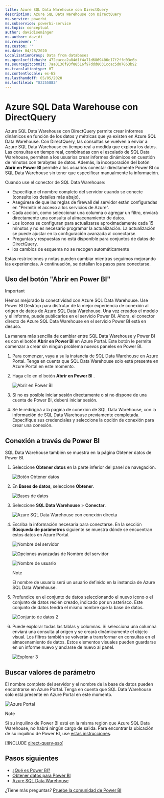 ```yaml
---
title: Azure SQL Data Warehouse con DirectQuery
description: Azure SQL Data Warehouse con DirectQuery
ms.service: powerbi
ms.subservice: powerbi-service
ms.topic: conceptual
author: davidiseminger
ms.author: davidi
ms.reviewer: ''
ms.custom: ''
ms.date: 04/28/2020
LocalizationGroup: Data from databases
ms.openlocfilehash: 472eacea2a84d1f4a71d6869406e17f2ffd03e6b
ms.sourcegitcommit: 7aa0136f93f88516f97ddd8031ccac5d07863b92
ms.translationtype: HT
ms.contentlocale: es-ES
ms.lasthandoff: 05/05/2020
ms.locfileid: "82255883"
---
```

# <a name="azure-sql-data-warehouse-with-directquery"></a>Azure SQL Data Warehouse con DirectQuery

Azure SQL Data Warehouse con DirectQuery permite crear informes dinámicos en función de los datos y métricas que ya existen en Azure SQL Data Warehouse. Con DirectQuery, las consultas se vuelven a enviar a Azure SQL Data Warehouse en tiempo real a medida que explora los datos. Las consultas en tiempo real, combinadas con el escalado de SQL Data Warehouse, permiten a los usuarios crear informes dinámicos en cuestión de minutos con terabytes de datos. Además, la incorporación del botón **Abrir en Power BI** permite a los usuarios conectar directamente Power BI co SQL Data Warehouse sin tener que especificar manualmente la información.

Cuando use el conector de SQL Data Warehouse:

* Especifique el nombre completo del servidor cuando se conecte (consulte los detalles más abajo).
* Asegúrese de que las reglas de firewall del servidor están configuradas en "Permitir el acceso a los servicios de Azure".
* Cada acción, como seleccionar una columna o agregar un filtro, enviará directamente una consulta al almacenamiento de datos.
* Los iconos se configuran para actualizarse aproximadamente cada 15 minutos y no es necesario programar la actualización.  La actualización se puede ajustar en la configuración avanzada al conectarse.
* Preguntas y respuestas no está disponible para conjuntos de datos de DirectQuery.
* los cambios de esquema no se recogen automáticamente

Estas restricciones y notas pueden cambiar mientras seguimos mejorando las experiencias. A continuación, se detallan los pasos para conectarse.

## <a name="using-the-open-in-power-bi-button"></a>Uso del botón "Abrir en Power BI"

> [!Important]
> Hemos mejorado la conectividad con Azure SQL Data Warehouse.  Use Power BI Desktop para disfrutar de la mejor experiencia de conexión al origen de datos de Azure SQL Data Warehouse.  Una vez creados el modelo y el informe, puede publicarlos en el servicio Power BI.  Ahora, el conector directo de Azure SQL Data Warehouse en el servicio Power BI está en desuso.

La manera más sencilla de cambiar entre SQL Data Warehouse y Power BI es con el botón **Abrir en Power BI** en Azure Portal. Este botón le permite comenzar a crear sin ningún problema nuevos paneles en Power BI.

1. Para comenzar, vaya a su la instancia de SQL Data Warehouse en Azure Portal. Tenga en cuenta que SQL Data Warehouse solo está presente en Azure Portal en este momento.

2. Haga clic en el botón **Abrir en Power BI** .

    ![Abrir en Power BI](media/service-azure-sql-data-warehouse-with-direct-connect/openinpowerbi.png)

3. Si no es posible iniciar sesión directamente o si no dispone de una cuenta de Power BI, deberá iniciar sesión.

4. Se le redirigirá a la página de conexión de SQL Data Warehouse, con la información de SQL Data Warehouse previamente completada. Especifique sus credenciales y seleccione la opción de conexión para crear una conexión.

## <a name="connecting-through-power-bi"></a>Conexión a través de Power BI

SQL Data Warehouse también se muestra en la página Obtener datos de Power BI. 

1. Seleccione **Obtener datos** en la parte inferior del panel de navegación.  

    ![Botón Obtener datos](media/service-azure-sql-data-warehouse-with-direct-connect/getdatabutton.png)

2. En **Bases de datos**, seleccione **Obtener**.

    ![Bases de datos](media/service-azure-sql-data-warehouse-with-direct-connect/databases.png)

3. Seleccione **SQL Data Warehouse** \> **Conectar**.

    ![Azure SQL Data Warehouse con conexión directa](media/service-azure-sql-data-warehouse-with-direct-connect/azuresqldatawarehouseconnect.png)

4. Escriba la información necesaria para conectarse. En la sección **Búsqueda de parámetros** siguiente se muestra dónde se encuentran estos datos en Azure Portal.

    ![Nombre del servidor](media/service-azure-sql-data-warehouse-with-direct-connect/servername.png)

    ![Opciones avanzadas de Nombre del servidor](media/service-azure-sql-data-warehouse-with-direct-connect/servernamewithadvanced.png)

    ![Nombre de usuario](media/service-azure-sql-data-warehouse-with-direct-connect/username.png)

   > [!NOTE]
   > El nombre de usuario será un usuario definido en la instancia de Azure SQL Data Warehouse.

5. Profundice en el conjunto de datos seleccionando el nuevo icono o el conjunto de datos recién creado, indicado por un asterisco. Este conjunto de datos tendrá el mismo nombre que la base de datos.

    ![Conjunto de datos 2](media/service-azure-sql-data-warehouse-with-direct-connect/dataset2.png)

6. Puede explorar todas las tablas y columnas. Si selecciona una columna enviará una consulta al origen y se creará dinámicamente el objeto visual. Los filtros también se volverán a transformar en consultas en el almacenamiento de datos. Estos elementos visuales pueden guardarse en un informe nuevo y anclarse de nuevo al panel.

    ![Explorar 3](media/service-azure-sql-data-warehouse-with-direct-connect/explore3.png)

## <a name="finding-parameter-values"></a>Buscar valores de parámetro

El nombre completo del servidor y el nombre de la base de datos pueden encontrarse en Azure Portal. Tenga en cuenta que SQL Data Warehouse solo está presente en Azure Portal en este momento.

![Azure Portal](media/service-azure-sql-data-warehouse-with-direct-connect/azureportal.png)

> [!NOTE]
> Si su inquilino de Power BI está en la misma región que Azure SQL Data Warehouse, no habrá ningún cargo de salida. Para encontrar la ubicación de su inquilino de Power BI, use [estas instrucciones](https://docs.microsoft.com/power-bi/service-admin-where-is-my-tenant-located).

[!INCLUDE [direct-query-sso](includes/direct-query-sso.md)]

## <a name="next-steps"></a>Pasos siguientes

* [¿Qué es Power BI?](fundamentals/power-bi-overview.md)  
* [Obtener datos para Power BI](service-get-data.md)  
* [Azure SQL Data Warehouse](/azure/sql-data-warehouse/sql-data-warehouse-overview-what-is/)

¿Tiene más preguntas? [Pruebe la comunidad de Power BI](https://community.powerbi.com/)
